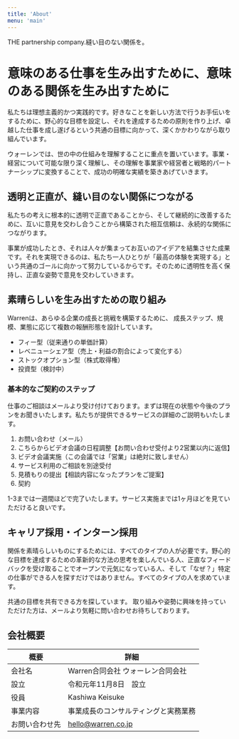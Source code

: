 ```yaml
---
title: 'About'
menu: 'main'
---
```


THE partnership company.縫い目のない関係を。

# 意味のある仕事を生み出すために、意味のある関係を生み出すために

私たちは理想主義的かつ実践的です。好きなことを新しい方法で行うお手伝いをするために、野心的な目標を設定し、それを達成するための原則を作り上げ、卓越した仕事を成し遂げるという共通の目標に向かって、深くかかわりながら取り組んでいます。

ウォーレンでは、世の中の仕組みを理解することに重点を置いています。事業・経営について可能な限り深く理解し、その理解を事業家や経営者と戦略的パートナーシップに変換することで、成功の明確な実績を築きあげていきます。


## 透明と正直が、縫い目のない関係につながる
私たちの考えに根本的に透明で正直であることから、そして継続的に改善するために、互いに意見を交わし合うことから構築された相互信頼は、永続的な関係につながります。

事業が成功したとき、それは人々が集まってお互いのアイデアを結集させた成果です。それを実現できるのは、私たち一人ひとりが「最高の体験を実現する」という共通のゴールに向かって努力しているからです。そのために透明性を高く保持し、正直な姿勢で意見を交わしていきます。


## 素晴らしいを生み出すための取り組み
Warrenは、あらゆる企業の成長と挑戦を構築するために、 成長ステップ、規模、業態に応じて複数の報酬形態を設計しています。
* フィー型（従来通りの単価計算）
* レベニューシェア型（売上・利益の割合によって変化する）
* ストックオプション型（株式取得権）
* 投資型（検討中）

### 基本的なご契約のステップ
仕事のご相談はメールより受け付けております。まずは現在の状態や今後のプランをお聞きいたします。私たちが提供できるサービスの詳細のご説明もいたします。
1. お問い合わせ（メール）
2. こちらからビデオ会議の日程調整【お問い合わせ受付より2営業以内に返信】
3. ビデオ会議実施（この会議では「営業」は絶対に致しません）
4. サービス利用のご相談を別途受付
5. 見積もりの提出【相談内容になったプランをご提案】
6. 契約

1-3までは一週間ほどで完了いたします。サービス実施までは1ヶ月ほどを見ていただけると良いです。


## キャリア採用・インターン採用
関係を素晴らしいものにするためには、すべてのタイプの人が必要です。野心的な目標を達成するための革新的な方法の思考を楽しんでいる人、正直なフィードバックを受け取ることでオープンで元気になっている人、そして「なぜ？」特定の仕事ができる人を探すだけではありません。すべてのタイプの人を求めています。

共通の目標を共有できる方を探しています。
取り組みや姿勢に興味を持っていただけた方は、メールより気軽に問い合わせお待ちしております。


## 会社概要
| 概要           | 詳細 |
| ---------     | --------------- |
| 会社名         | Warren合同会社 ウォーレン合同会社 |
| 設立           |  令和元年11月8日　設立 |
| 役員           | Kashiwa Keisuke |
| 事業内容       | 事業成長のコンサルティングと実務業務|
| お問い合わせ先  | hello@warren.co.jp  |  
